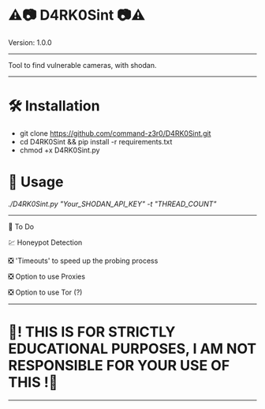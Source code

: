   # ⚠️📷 D4RK0Sint 📷⚠️

Version: 1.0.0
**************************************************************************
Tool to find vulnerable cameras, with shodan.
**************************************************************************


 # 🛠 Installation

 * git clone https://github.com/command-z3r0/D4RK0Sint.git
 * cd D4RK0Sint && pip install -r requirements.txt
 * chmod +x D4RK0Sint.py
# 📃 Usage

 _./D4RK0Sint.py "Your_SHODAN_API_KEY" -t "THREAD_COUNT"_
 
 
-----------------------------------------------------------------------------------------------------
📌 To Do

💹 Honeypot Detection

❎ 'Timeouts' to speed up the probing process

❎ Option to use Proxies

❎ Option to use Tor (?)

------------------------------------------------------------------------------------------------------
# 🚧! THIS IS FOR STRICTLY EDUCATIONAL PURPOSES, I AM NOT RESPONSIBLE FOR YOUR USE OF THIS !🚧
------------------------------------------------------------------------------------------------------




